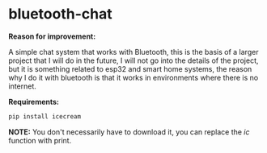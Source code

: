 # bluetooth-chat

**Reason for improvement:**

A simple chat system that works with Bluetooth, this is the basis of a larger project that I will do in the future, I will not go into the details of the project, but it is something related to esp32 and smart home systems, the reason why I do it with bluetooth is that it works in environments where there is no internet.

**Requirements:**
```bash
pip install icecream
```

**NOTE:** You don't necessarily have to download it, you can replace the <span color="red">*ic*</span> function with print.

